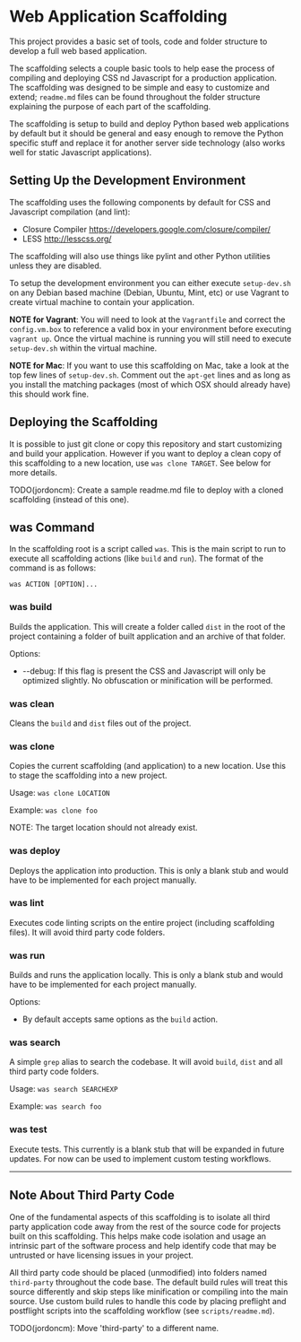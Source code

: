 Web Application Scaffolding
===========================

This project provides a basic set of tools, code and folder structure to
develop a full web based application.

The scaffolding selects a couple basic tools to help ease the process of
compiling and deploying CSS nd Javascript for a production application. The
scaffolding was designed to be simple and easy to customize and extend;
`readme.md` files can be found throughout the folder structure explaining the
purpose of each part of the scaffolding.

The scaffolding is setup to build and deploy Python based web applications by
default but it should be general and easy enough to remove the Python specific
stuff and replace it for another server side technology (also works well for
static Javascript applications).

Setting Up the Development Environment
--------------------------------------

The scaffolding uses the following components by default for CSS and Javascript
compilation (and lint):

  - Closure Compiler <https://developers.google.com/closure/compiler/>
  - LESS <http://lesscss.org/>

The scaffolding will also use things like pylint and other Python utilities
unless they are disabled.

To setup the development environment you can either execute `setup-dev.sh` on
any Debian based machine (Debian, Ubuntu, Mint, etc) or use Vagrant to create
virtual machine to contain your application.

**NOTE for Vagrant**: You will need to look at the `Vagrantfile` and correct
the `config.vm.box` to reference a valid box in your environment before
executing `vagrant up`. Once the virtual machine is running you will still need
to execute `setup-dev.sh` within the virtual machine.

**NOTE for Mac**: If you want to use this scaffolding on Mac, take a look at
the top few lines of `setup-dev.sh`. Comment out the `apt-get` lines and as
long as you install the matching packages (most of which OSX should already
have) this should work fine.

Deploying the Scaffolding
-------------------------

It is possible to just git clone or copy this repository and start customizing
and build your application. However if you want to deploy a clean copy of this
scaffolding to a new location, use `was clone TARGET`. See below for more
details.

TODO(jordoncm): Create a sample readme.md file to deploy with a cloned
scaffolding (instead of this one).

was Command
-----------

In the scaffolding root is a script called `was`. This is the main script to
run to execute all scaffolding actions (like `build` and `run`). The format of
the command is as follows:

    was ACTION [OPTION]...

### was build ###

Builds the application. This will create a folder called `dist` in the root of
the project containing a folder of built application and an archive of that
folder.

Options:

  - --debug: If this flag is present the CSS and Javascript will only be
    optimized slightly. No obfuscation or minification will be performed.

### was clean ###

Cleans the `build` and `dist` files out of the project.

### was clone ###

Copies the current scaffolding (and application) to a new location. Use this to
stage the scaffolding into a new project.

Usage: `was clone LOCATION`

Example: `was clone foo`

NOTE: The target location should not already exist.

### was deploy ###

Deploys the application into production. This is only a blank stub and would
have to be implemented for each project manually.

### was lint ###

Executes code linting scripts on the entire project (including scaffolding
files). It will avoid third party code folders.

### was run ###

Builds and runs the application locally. This is only a blank stub and would
have to be implemented for each project manually.

Options:

  - By default accepts same options as the `build` action.

### was search ###

A simple `grep` alias to search the codebase. It will avoid `build`, `dist` and
all third party code folders.

Usage: `was search SEARCHEXP`

Example: `was search foo`

### was test ###

Execute tests. This currently is a blank stub that will be expanded in future
updates. For now can be used to implement custom testing workflows.

--------------------------------------------------------------------------------

Note About Third Party Code
---------------------------

One of the fundamental aspects of this scaffolding is to isolate all third
party application code away from the rest of the source code for projects built
on this scaffolding. This helps make code isolation and usage an intrinsic part
of the software process and help identify code that may be untrusted or have
licensing issues in your project.

All third party code should be placed (unmodified) into folders named
`third-party` throughout the code base. The default build rules will treat this
source differently and skip steps like minification or compiling into the main
source. Use custom build rules to handle this code by placing preflight and
postflight scripts into the scaffolding workflow (see `scripts/readme.md`).

TODO(jordoncm): Move 'third-party' to a different name.
